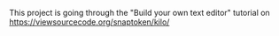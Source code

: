 This project is going through the "Build your own text editor" tutorial on https://viewsourcecode.org/snaptoken/kilo/

